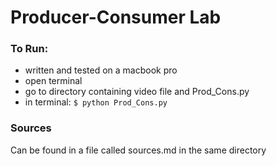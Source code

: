 # Producer-Consumer Lab

### To Run:
* written and tested on a macbook pro
* open terminal
* go to directory containing video file and Prod_Cons.py
* in terminal: `$ python Prod_Cons.py`

### Sources
Can be found in a file called sources.md in the same directory
